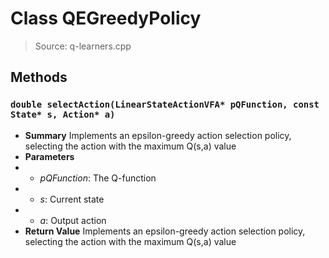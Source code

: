 # Class QEGreedyPolicy
> Source: q-learners.cpp
## Methods
### ``double selectAction(LinearStateActionVFA* pQFunction, const State* s, Action* a)``
* **Summary**
  Implements an epsilon-greedy action selection policy, selecting the action with the maximum Q(s,a) value
* **Parameters**
* * _pQFunction_: The Q-function
* * _s_: Current state
* * _a_: Output action
* **Return Value**
  Implements an epsilon-greedy action selection policy, selecting the action with the maximum Q(s,a) value
